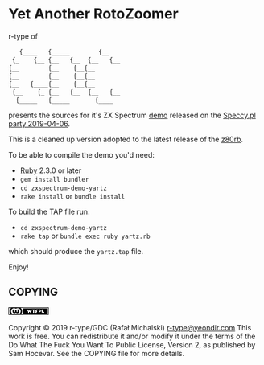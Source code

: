 Yet Another RotoZoomer
======================

r-type of 

```
   {____   {_____        {__   
 {_    {__ {__   {__  {__   {__
{__        {__    {__{__       
{__        {__    {__{__       
{__   {____{__    {__{__       
 {__    {_ {__   {__  {__   {__
  {_____   {_____       {____  
```

presents the sources for it's ZX Spectrum [demo](http://www.pouet.net/prod.php?which=80935) released on the [Speccy.pl party 2019-04-06](http://speccy.pl/party/).

This is a cleaned up version adopted to the latest release of the [z80rb](https://github.com/royaltm/z80-rb).

To be able to compile the demo you'd need:

- [Ruby](https://www.ruby-lang.org/en/downloads/) 2.3.0 or later
- `gem install bundler`
- `cd zxspectrum-demo-yartz`
- `rake install` or `bundle install`

To build the TAP file run:

- `cd zxspectrum-demo-yartz`
- `rake tap` or `bundle exec ruby yartz.rb`

which should produce the `yartz.tap` file.

Enjoy!


COPYING
-------

![WTFPL](wtfpl-badge-4.png?raw=true "WTFPL")

Copyright © 2019 r-type/GDC (Rafał Michalski) <r-type@yeondir.com>
This work is free. You can redistribute it and/or modify it under the
terms of the Do What The Fuck You Want To Public License, Version 2,
as published by Sam Hocevar. See the COPYING file for more details.
